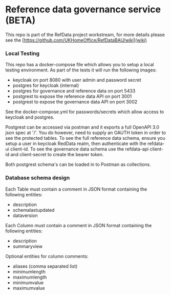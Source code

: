 # Reference data governance service (BETA)

This repo is part of the RefData project workstream, for more details please see the [https://github.com/UKHomeOffice/RefDataBAU/wiki](wiki)


### Local Testing
This repo has a docker-compose file which allows you to setup a local testing environment. As part of the tests it will run the following images:
* keycloak on port 8080 with user admin and password secret
* postgres for keycloak (internal)
* postgres for governance and reference data on port 5433
* postgrest to expose the reference data API on port 3001
* postgrest to expose the governance data API on port 3002

See the docker-compose.yml for passwords/secrets which allow access to keycloak and postgres.

Postgrest can be accessed via postman and it exports a full OpenAPI 3.0 json spec at '/'. You do however, need to supply an OAUTH token in order to see the protected tables.
To see the full reference data schema, ensure you setup a user in keycloak RedData realm, then authenticate with the refdata-ui client-id. 
To see the governance data schema use the refdata-api client-id and client-secret to create the bearer token.

Both postgrest schema's can be loaded in to Postman as collections.



### Database schema design

Each Table must contain a comment in JSON format containing the following entities:
* description
* schemalastupdated
* dataversion

Each Column must contain a comment in JSON format containing the following entities:
* description
* summaryview

Optional entities for column comments:
* aliases (comma separated list)
* minimumlength
* maximumlength
* minimumvalue
* maximumvalue

